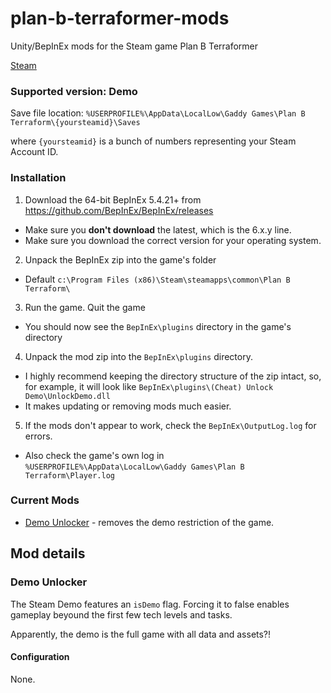# plan-b-terraformer-mods
Unity/BepInEx mods for the Steam game Plan B Terraformer

[Steam](https://store.steampowered.com/app/1894430/Plan_B_Terraform/)

### Supported version: Demo

Save file location: `%USERPROFILE%\AppData\LocalLow\Gaddy Games\Plan B Terraform\{yoursteamid}\Saves`

where `{yoursteamid}` is a bunch of numbers representing your Steam Account ID.

### Installation

1. Download the 64-bit BepInEx 5.4.21+ from https://github.com/BepInEx/BepInEx/releases
  - Make sure you **don't download** the latest, which is the 6.x.y line.
  - Make sure you download the correct version for your operating system.
2. Unpack the BepInEx zip into the game's folder
  - Default `c:\Program Files (x86)\Steam\steamapps\common\Plan B Terraform\`
3. Run the game. Quit the game
  - You should now see the `BepInEx\plugins` directory in the game's directory
4. Unpack the mod zip into the `BepInEx\plugins` directory.
  - I highly recommend keeping the directory structure of the zip intact, so, for example, it will look like `BepInEx\plugins\(Cheat) Unlock Demo\UnlockDemo.dll`
  - It makes updating or removing mods much easier.
5. If the mods don't appear to work, check the `BepInEx\OutputLog.log` for errors.
  - Also check the game's own log in `%USERPROFILE%\AppData\LocalLow\Gaddy Games\Plan B Terraform\Player.log`

### Current Mods

- [Demo Unlocker](#demounlocker) - removes the demo restriction of the game.


## Mod details

### Demo Unlocker

The Steam Demo features an `isDemo` flag. Forcing it to false enables gameplay beyound the first few tech levels and tasks.

Apparently, the demo is the full game with all data and assets?!

#### Configuration

None.